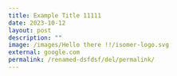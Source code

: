 ```yaml
---
title: Example Title 11111
date: 2023-10-12
layout: post
description: ""
image: /images/Hello there !!/isomer-logo.svg
external: google.com
permalink: /renamed-dsfdsf/del/permalink/
---
```

